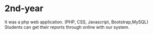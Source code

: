 # 2nd-year
It was a php web application. (PHP, CSS, Javascript, Bootstrap,MySQL) Students can get their reports through online with our system.

